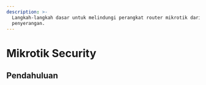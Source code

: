 ```yaml
---
description: >-
  Langkah-langkah dasar untuk melindungi perangkat router mikrotik dari upaya
  penyerangan.
---
```


# Mikrotik Security

## Pendahuluan




